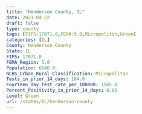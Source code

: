 ```yaml
---
title: "Henderson County, IL"
date: 2021-04-22
draft: false
type: county
tags: [FIPS:17071.0,FEMA:5.0,Micropolitan,Green]
categories: [IL]
County: Henderson County
State: IL
FIPS: 17071.0
FEMA_Region: 5.0
Population: 6646.0
NCHS_Urban_Rural_Classification: Micropolitan
Tests_in_prior_14_days: 104.0
Fourteen_day_test_rate_per_100000: 1565.0
Percent_Positivity_in_prior_14_days: 0.01
Level: Green
url: /states/IL/henderson-county
---
```



